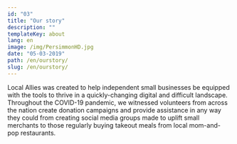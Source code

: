 ```yaml
---
id: "03"
title: "Our story"
description: ""
templateKey: about
lang: en
image: /img/PersimmonHD.jpg
date: "05-03-2019"
path: /en/ourstory/
slug: /en/ourstory/
---
```


Local Allies was created to help independent small businesses be equipped with the tools to thrive in a quickly-changing digital and difficult landscape. Throughout the COVID-19 pandemic, we witnessed volunteers from across the nation create donation campaigns and provide assistance in any way they could from creating social media groups made to uplift small merchants to those regularly buying takeout meals from local mom-and-pop restaurants.
